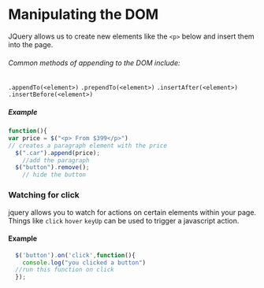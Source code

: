 # Manipulating the DOM


JQuery allows us to create new elements like the `<p>` below and insert them into the page.

###### Common methods of appending to the DOM include:

`.appendTo(<element>)`
`.prependTo(<element>)`
`.insertAfter(<element>)`
`.insertBefore(<element>)`

##### Example

``` javascript
function(){
var price = $("<p> From $399</p>")
// creates a paragraph element with the price
  $(".car").append(price);
    //add the paragraph
  $("button").remove();
    // hide the button
```

### Watching for click
jquery allows you to watch for actions on certain elements within your page. Things like `click` `hover` `keyUp` can be used to trigger a javascript action.

#### Example
``` javascript
  $('button').on('click',function(){
    console.log("you clicked a button")
  //run this function on click
  });
```
